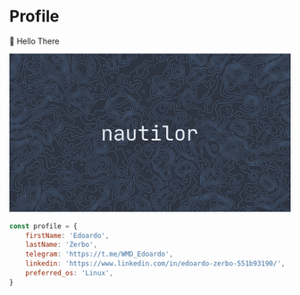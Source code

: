 # Profile

👋  Hello There

![username](images/username.png)

```js
const profile = {
    firstName: 'Edoardo',
    lastName: 'Zerbo',
    telegram: 'https://t.me/WMD_Edoardo',
    linkedin: 'https://www.linkedin.com/in/edoardo-zerbo-551b93190/',
    preferred_os: 'Linux',
}
```
